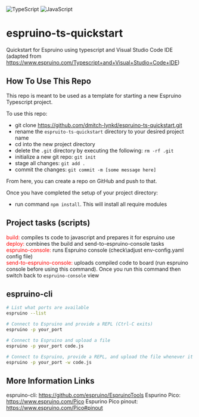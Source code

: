 ![TypeScript](https://badges.frapsoft.com/typescript/code/typescript.png?v=101) ![JavaScript](https://badges.frapsoft.com/javascript/code/javascript.png?v=101)
# espruino-ts-quickstart

Quickstart for Espruino using typescript and Visual Studio Code IDE<br />
(adapted from https://www.espruino.com/Typescript+and+Visual+Studio+Code+IDE)

## How To Use This Repo

This repo is meant to be used as a template for starting a new Espruino Typescript project.

To use this repo:

- git clone https://github.com/dmitch-lynkd/espruino-ts-quickstart.git
- rename the `espruito-ts-quickstart` directory to your desired project name
- cd into the new project directory
- delete the `.git` directory by executing the following: `rm -rf .git`
- initialize a new git repo: `git init`
- stage all changes: `git add .`
- commit the changes: `git commit -m [some message here]`

From here, you can create a repo on GitHub and push to that.

Once you have completed the setup of your project directory:

- run command `npm install`. This will install all require modules

## Project tasks (scripts)
<span style="color: red">build:</span> compiles ts code to javascript and prepares it for espruino use<br />
<span style="color: red">deploy:</span> combines the build and send-to-espruino-console tasks<br />
<span style="color: red">espruino-console:</span> runs Espruino console (check\adjust env-config.yaml config file)<br />
<span style="color: red">send-to-espruino-console:</span> uploads compiled code to board (run espruino console before using this command). Once you run this command then switch back to `espruino-console` view

## espruino-cli
```bash
# List what ports are available
espruino --list

# Connect to Espruino and provide a REPL (Ctrl-C exits)
espruino -p your_port

# Connect to Espruino and upload a file
espruino -p your_port code.js

# Connect to Espruino, provide a REPL, and upload the file whenever it changes
espruino -p your_port -w code.js
```

## More Information Links
espruino-cli: https://github.com/espruino/EspruinoTools
Espurino Pico: https://www.espruino.com/Pico
Espurino Pico pinout: https://www.espruino.com/Pico#pinout
